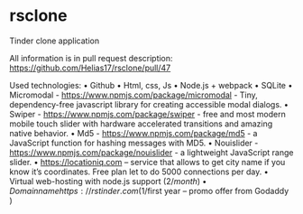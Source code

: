 # rsclone
Tinder clone application

All information is in pull request description: https://github.com/Helias17/rsclone/pull/47


Used technologies:
•	Github
•	Html, css, Js
•	Node.js + webpack
•	SQLite
•	Micromodal  - https://www.npmjs.com/package/micromodal  - Tiny, dependency-free javascript library for creating accessible modal dialogs.
•	Swiper - https://www.npmjs.com/package/swiper - free and most modern mobile touch slider with hardware accelerated transitions and amazing native behavior.
•	Md5 - https://www.npmjs.com/package/md5  - a JavaScript function for hashing messages with MD5.
•	Nouislider - https://www.npmjs.com/package/nouislider  - a lightweight JavaScript range slider.
•	https://locationiq.com – service that allows to get city name if you know it’s coordinates. Free plan let to do 5000 connections per day. 
•	Virtual web-hosting with node.js support (2$/month)
•	Domain name https://rstinder.com (1$/first year – promo offer from Godaddy )
